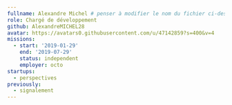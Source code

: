 ```yaml
---
fullname: Alexandre Michel # penser à modifier le nom du fichier ci-dessus en prenom.nom.md !
role: Chargé de développement
github: AlexandreMICHEL28
avatar: https://avatars0.githubusercontent.com/u/47142859?s=400&v=4
missions:
  - start: '2019-01-29'
    end: '2019-07-29'
    status: independent
    employer: octo
startups:
  - perspectives
previously:
  - signalement
---
```

